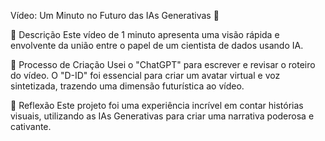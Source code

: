 Vídeo: Um Minuto no Futuro das IAs Generativas 🎥

📒 Descrição
Este vídeo de 1 minuto apresenta uma visão rápida e envolvente da união entre o papel de um cientista de dados usando IA.

🧐 Processo de Criação
Usei o "ChatGPT" para escrever e revisar o roteiro do vídeo. O "D-ID" foi essencial para criar um avatar virtual e voz sintetizada, trazendo uma dimensão futurística ao vídeo.

💭 Reflexão
Este projeto foi uma experiência incrível em contar histórias visuais, utilizando as IAs Generativas para criar uma narrativa poderosa e cativante.
